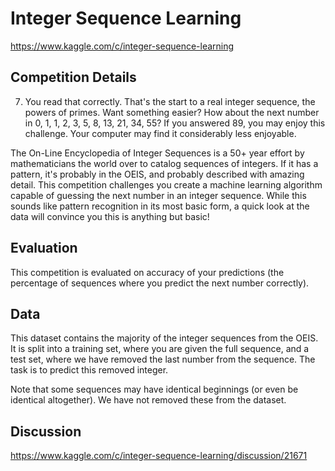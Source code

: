 # Integer Sequence Learning
https://www.kaggle.com/c/integer-sequence-learning

## Competition Details
7. You read that correctly. That's the start to a real integer sequence, the powers of primes. Want something easier? How about the next number in 0, 1, 1, 2, 3, 5, 8, 13, 21, 34, 55? If you answered 89, you may enjoy this challenge. Your computer may find it considerably less enjoyable.

The On-Line Encyclopedia of Integer Sequences is a 50+ year effort by mathematicians the world over to catalog sequences of integers. If it has a pattern, it's probably in the OEIS, and probably described with amazing detail. This competition challenges you create a machine learning algorithm capable of guessing the next number in an integer sequence. While this sounds like pattern recognition in its most basic form, a quick look at the data will convince you this is anything but basic!

## Evaluation
This competition is evaluated on accuracy of your predictions (the percentage of sequences where you predict the next number correctly).

## Data
This dataset contains the majority of the integer sequences from the OEIS. It is split into a training set, where you are given the full sequence, and a test set, where we have removed the last number from the sequence. The task is to predict this removed integer.

Note that some sequences may have identical beginnings (or even be identical altogether). We have not removed these from the dataset.

## Discussion
https://www.kaggle.com/c/integer-sequence-learning/discussion/21671